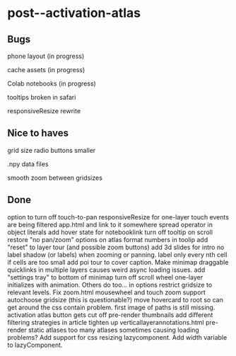 # post--activation-atlas

## Bugs

phone layout (in progress)

cache assets (in progress)

Colab notebooks (in progress)

tooltips broken in safari

responsiveResize rewrite

## Nice to haves

grid size radio buttons smaller

.npy data files

smooth zoom between gridsizes

## Done
option to turn off touch-to-pan
responsiveResize for one-layer
touch events are being filtered
app.html and link to it somewhere
spread operator in object literals
add hover state for notebooklink
turn off tooltip on scroll
restore "no pan/zoom" options on atlas
format numbers in toolip
add "reset" to layer tour (and possible zoom buttons)
add 3d slides for intro
no label shadow (or labels) when zooming or panning.
label only every nth cell if cells are too small
add poi tour to cover caption.
Make minimap draggable
quicklinks in multiple layers causes weird async loading issues.
add "settings tray" to bottom of minimap
turn off scroll wheel
one-layer initializes with animation. Others do too...
in options restrict gridsize to relevant levels.
Fix zoom.html
mousewheel and touch zoom support
autochoose gridsize (this is questionable?)
move hovercard to root so can get around the css contain problem.
first image of paths is still missing.
activation atlas button gets cut off
pre-render thumbnails
add different filtering strategies in article
tighten up verticallayerannotations.html
pre-render static atlases
too many atlases sometimes causing loading problems?
Add support for css resizing lazycomponent.
Add width variable to lazyComponent.

